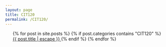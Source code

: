 ```yaml
---
layout: page
title: CIT120
permalink: /CIT120/
---
```


<ul>
{% for post in site.posts %} 
{% if post.categories contains "CIT120" %}
 <a class="post-link" href="{{ post.url | relative_url }}">
            {{ post.title | escape }}
          </a>
{% endif %}
{% endfor %}
